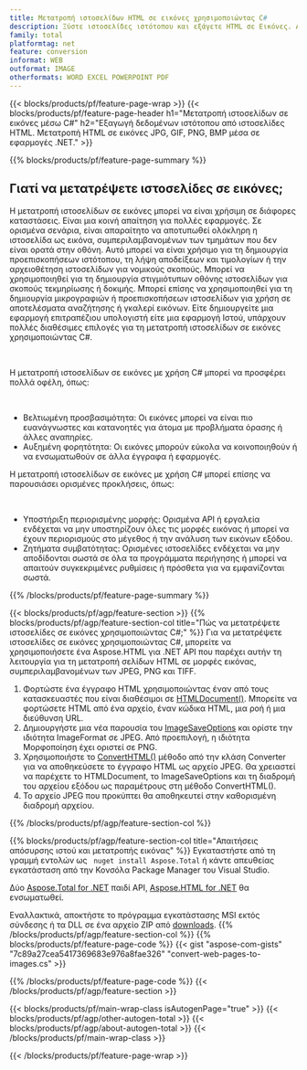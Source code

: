 ```yaml
---
title: Μετατροπή ιστοσελίδων HTML σε εικόνες χρησιμοποιώντας C#
description: Ξύστε ιστοσελίδες ιστότοπου και εξάγετε HTML σε Εικόνες. Αναπτύξτε εφαρμογές .NET για την απόξεση δεδομένων ιστότοπου σε JPEG, PNG, GIF, BMP κ.λπ. 
family: total
platformtag: net
feature: conversion
informat: WEB
outformat: IMAGE
otherformats: WORD EXCEL POWERPOINT PDF
---
```

{{< blocks/products/pf/feature-page-wrap >}}
{{< blocks/products/pf/feature-page-header h1="Μετατροπή ιστοσελίδων σε εικόνες μέσω C#" h2="Εξαγωγή δεδομένων ιστότοπου από ιστοσελίδες HTML. Μετατροπή HTML σε εικόνες JPG, GIF, PNG, BMP μέσα σε εφαρμογές .NET." >}}

{{% blocks/products/pf/feature-page-summary %}}

<h2 class="heading-border">Γιατί να μετατρέψετε ιστοσελίδες σε εικόνες;</h2>
<p>Η μετατροπή ιστοσελίδων σε εικόνες μπορεί να είναι χρήσιμη σε διάφορες καταστάσεις. Είναι μια κοινή απαίτηση για πολλές εφαρμογές. Σε ορισμένα σενάρια, είναι απαραίτητο να αποτυπωθεί ολόκληρη η ιστοσελίδα ως εικόνα, συμπεριλαμβανομένων των τμημάτων που δεν είναι ορατά στην οθόνη. Αυτό μπορεί να είναι χρήσιμο για τη δημιουργία προεπισκοπήσεων ιστότοπου, τη λήψη αποδείξεων και τιμολογίων ή την αρχειοθέτηση ιστοσελίδων για νομικούς σκοπούς. Μπορεί να χρησιμοποιηθεί για τη δημιουργία στιγμιότυπων οθόνης ιστοσελίδων για σκοπούς τεκμηρίωσης ή δοκιμής. Μπορεί επίσης να χρησιμοποιηθεί για τη δημιουργία μικρογραφιών ή προεπισκοπήσεων ιστοσελίδων για χρήση σε αποτελέσματα αναζήτησης ή γκαλερί εικόνων. Είτε δημιουργείτε μια εφαρμογή επιτραπέζιου υπολογιστή είτε μια εφαρμογή Ιστού, υπάρχουν πολλές διαθέσιμες επιλογές για τη μετατροπή ιστοσελίδων σε εικόνες χρησιμοποιώντας C#.</p><br />

<p>Η μετατροπή ιστοσελίδων σε εικόνες με χρήση C# μπορεί να προσφέρει πολλά οφέλη, όπως:</p><br />
<ul>
<li>Βελτιωμένη προσβασιμότητα: Οι εικόνες μπορεί να είναι πιο ευανάγνωστες και κατανοητές για άτομα με προβλήματα όρασης ή άλλες αναπηρίες.</li>
<li>Αυξημένη φορητότητα: Οι εικόνες μπορούν εύκολα να κοινοποιηθούν ή να ενσωματωθούν σε άλλα έγγραφα ή εφαρμογές.</li>
</ul>
<p>Η μετατροπή ιστοσελίδων σε εικόνες με χρήση C# μπορεί επίσης να παρουσιάσει ορισμένες προκλήσεις, όπως:</p><br />
<ul>
<li>Υποστήριξη περιορισμένης μορφής: Ορισμένα API ή εργαλεία ενδέχεται να μην υποστηρίζουν όλες τις μορφές εικόνας ή μπορεί να έχουν περιορισμούς στο μέγεθος ή την ανάλυση των εικόνων εξόδου.</li>
<li>Ζητήματα συμβατότητας: Ορισμένες ιστοσελίδες ενδέχεται να μην αποδίδονται σωστά σε όλα τα προγράμματα περιήγησης ή μπορεί να απαιτούν συγκεκριμένες ρυθμίσεις ή πρόσθετα για να εμφανίζονται σωστά.</li>
</ul>
{{% /blocks/products/pf/feature-page-summary  %}}

{{< blocks/products/pf/agp/feature-section >}}
{{% blocks/products/pf/agp/feature-section-col title="Πώς να μετατρέψετε ιστοσελίδες σε εικόνες χρησιμοποιώντας C#;" %}}
Για να μετατρέψετε ιστοσελίδες σε εικόνες χρησιμοποιώντας C#, μπορείτε να χρησιμοποιήσετε ένα Aspose.HTML για .NET API που παρέχει αυτήν τη λειτουργία για τη μετατροπή σελίδων HTML σε μορφές εικόνας, συμπεριλαμβανομένων των JPEG, PNG και TIFF.</p>

1. Φορτώστε ένα έγγραφο HTML χρησιμοποιώντας έναν από τους κατασκευαστές που είναι διαθέσιμοι σε [HTMLDocument()](https://reference.aspose.com/html/net/aspose.html/htmldocument/). Μπορείτε να φορτώσετε HTML από ένα αρχείο, έναν κώδικα HTML, μια ροή ή μια διεύθυνση URL.
2. Δημιουργήστε μια νέα παρουσία του [ImageSaveOptions](https://reference.aspose.com/html/net/aspose.html.saving/imagesaveoptions/) και ορίστε την ιδιότητα ImageFormat σε JPEG. Από προεπιλογή, η ιδιότητα Μορφοποίηση έχει οριστεί σε PNG.
3. Χρησιμοποιήστε το [ConvertHTML()](https://reference.aspose.com/html/net/aspose.html.converters/converter/converthtml/) μέθοδο από την κλάση Converter για να αποθηκεύσετε το έγγραφο HTML ως αρχείο JPEG. Θα χρειαστεί να παρέχετε το HTMLDocument, το ImageSaveOptions και τη διαδρομή του αρχείου εξόδου ως παραμέτρους στη μέθοδο ConvertHTML().
4. Το αρχείο JPEG που προκύπτει θα αποθηκευτεί στην καθορισμένη διαδρομή αρχείου.
 
{{% /blocks/products/pf/agp/feature-section-col %}}

{{% blocks/products/pf/agp/feature-section-col title="Απαιτήσεις απόσυρσης ιστού και μετατροπής εικόνας" %}}
Εγκαταστήστε από τη γραμμή εντολών ως ``` nuget install Aspose.Total``` ή κάντε απευθείας εγκατάσταση από την Κονσόλα Package Manager του Visual Studio.

Δύο [Aspose.Total for .NET](https://products.aspose.com/total/net/) παιδί API, [Aspose.HTML for .NET](https://products.aspose.com/html/net/) θα ενσωματωθεί.

Εναλλακτικά, αποκτήστε το πρόγραμμα εγκατάστασης MSI εκτός σύνδεσης ή τα DLL σε ένα αρχείο ZIP από [downloads](https://releases.aspose.com/total/net).
{{% /blocks/products/pf/agp/feature-section-col %}}
{{% blocks/products/pf/feature-page-code %}}
{{< gist "aspose-com-gists" "7c89a27cea5417369683e976a8fae326" "convert-web-pages-to-images.cs" >}}

{{% /blocks/products/pf/feature-page-code %}}
{{< /blocks/products/pf/agp/feature-section >}}

{{< blocks/products/pf/main-wrap-class isAutogenPage="true" >}}
{{< blocks/products/pf/agp/other-autogen-total >}}
{{< blocks/products/pf/agp/about-autogen-total >}}
{{< /blocks/products/pf/main-wrap-class >}}

{{< /blocks/products/pf/feature-page-wrap >}}